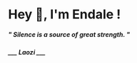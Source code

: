 <h1 title="head"> Hey 👋, I'm Endale !</h1>

**<h5><i>" Silence is a source of great strength. "</i></h5>**

*<b>___ Laozi ___</b>*
